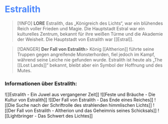 # <font color = 4d88fd>Estralith</font>

>[!INFO] **LORE**
>Estralith, das „Königreich des Lichts“, war ein blühendes Reich voller Frieden und Magie. Die Hauptstadt Estral war ein kulturelles Zentrum, bekannt für ihre weißen Türme und die Akademie der Weisheit.
>Die Hauptstadt von Estralith war [[Estral]].

>[!DANGER] **Der Fall von Estralith**>
>König [[Altherion]] führte seine Truppen gegen angreifende Monsterhorden, fiel jedoch im Kampf, während seine Leiche nie gefunden wurde. Estralith ist heute als „The [[Lost Lands]]“ bekannt, bleibt aber ein Symbol der Hoffnung und des Mutes.

### Informationen über Estralith:
![[Estralith - Ein Juwel aus vergangener Zeit]]
![[Feste und Bräuche - Die Kultur von Estralith]]
![[Der Fall von Estralith - Das Ende eines Reiches]]
![[Die Suche nach der Schriftrolle des strahlenden himmlischen Lichts]]
![[Der Fall von Estralith - Altherion und das Geheimnis seines Schicksals]]
![[Lightbringer - Das Schwert des Lichtes]]